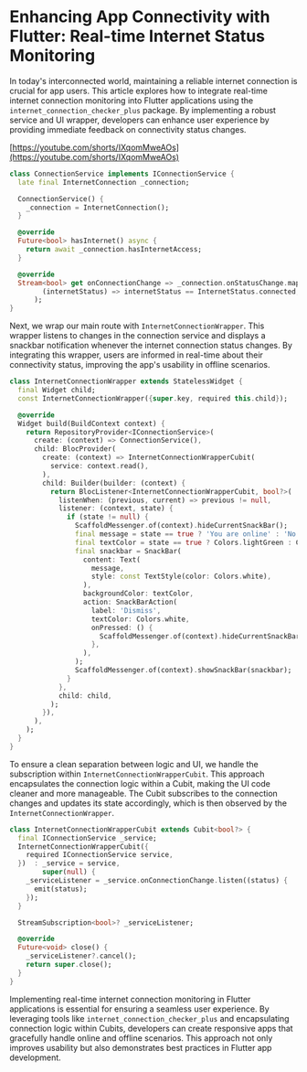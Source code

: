 # Enhancing App Connectivity with Flutter: Real-time Internet Status Monitoring

In today's interconnected world, maintaining a reliable internet connection is crucial for app users. This article explores how to integrate real-time internet connection monitoring into Flutter applications using the `internet_connection_checker_plus` package. By implementing a robust service and UI wrapper, developers can enhance user experience by providing immediate feedback on connectivity status changes.

[https://youtube.com/shorts/IXqomMweAOs](https://youtube.com/shorts/IXqomMweAOs)


```dart
class ConnectionService implements IConnectionService {
  late final InternetConnection _connection;

  ConnectionService() {
    _connection = InternetConnection();
  }

  @override
  Future<bool> hasInternet() async {
    return await _connection.hasInternetAccess;
  }

  @override
  Stream<bool> get onConnectionChange => _connection.onStatusChange.map(
        (internetStatus) => internetStatus == InternetStatus.connected,
      );
}
```
Next, we wrap our main route with `InternetConnectionWrapper`. This wrapper listens to changes in the connection service and displays a snackbar notification whenever the internet connection status changes. By integrating this wrapper, users are informed in real-time about their connectivity status, improving the app's usability in offline scenarios.

```dart
class InternetConnectionWrapper extends StatelessWidget {
  final Widget child;
  const InternetConnectionWrapper({super.key, required this.child});

  @override
  Widget build(BuildContext context) {
    return RepositoryProvider<IConnectionService>(
      create: (context) => ConnectionService(),
      child: BlocProvider(
        create: (context) => InternetConnectionWrapperCubit(
          service: context.read(),
        ),
        child: Builder(builder: (context) {
          return BlocListener<InternetConnectionWrapperCubit, bool?>(
            listenWhen: (previous, current) => previous != null,
            listener: (context, state) {
              if (state != null) {
                ScaffoldMessenger.of(context).hideCurrentSnackBar();
                final message = state == true ? 'You are online' : 'No Internet connection';
                final textColor = state == true ? Colors.lightGreen : Colors.red;
                final snackbar = SnackBar(
                  content: Text(
                    message,
                    style: const TextStyle(color: Colors.white),
                  ),
                  backgroundColor: textColor,
                  action: SnackBarAction(
                    label: 'Dismiss',
                    textColor: Colors.white,
                    onPressed: () {
                      ScaffoldMessenger.of(context).hideCurrentSnackBar();
                    },
                  ),
                );
                ScaffoldMessenger.of(context).showSnackBar(snackbar);
              }
            },
            child: child,
          );
        }),
      ),
    );
  }
}
```
To ensure a clean separation between logic and UI, we handle the subscription within `InternetConnectionWrapperCubit`. This approach encapsulates the connection logic within a Cubit, making the UI code cleaner and more manageable. The Cubit subscribes to the connection changes and updates its state accordingly, which is then observed by the `InternetConnectionWrapper`.
```dart
class InternetConnectionWrapperCubit extends Cubit<bool?> {
  final IConnectionService _service;
  InternetConnectionWrapperCubit({
    required IConnectionService service,
  })  : _service = service,
        super(null) {
    _serviceListener = _service.onConnectionChange.listen((status) {
      emit(status);
    });
  }

  StreamSubscription<bool>? _serviceListener;

  @override
  Future<void> close() {
    _serviceListener?.cancel();
    return super.close();
  }
}
```

Implementing real-time internet connection monitoring in Flutter applications is essential for ensuring a seamless user experience. By leveraging tools like `internet_connection_checker_plus` and encapsulating connection logic within Cubits, developers can create responsive apps that gracefully handle online and offline scenarios. This approach not only improves usability but also demonstrates best practices in Flutter app development.
